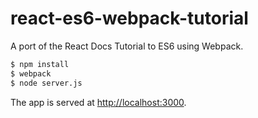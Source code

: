 # react-es6-webpack-tutorial

A port of the React Docs Tutorial to ES6 using Webpack.

```bash
$ npm install
$ webpack
$ node server.js
```

The app is served at [http://localhost:3000](http://localhost:3000).
